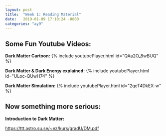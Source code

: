 ```yaml
---
layout: post
title:  "Week 1: Reading Material"
date:   2019-01-09 17:10:24 -0800
categories: "ay9"
---
```


## Some Fun Youtube Videos:

**Dark Matter Cartoon:**
{% include youtubePlayer.html id="QAa2O_8wBUQ" %}


**Dark Matter & Dark Energy explained:**
{% include youtubePlayer.html id="ULoc-QUwH74" %}

**Dark Matter Simulation:**
{% include youtubePlayer.html id="2qeT4DkEX-w" %}


## Now something more serious:

**Introduction to Dark Matter:**

https://ttt.astro.su.se/~ez/kurs/gradU/DM.pdf
